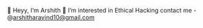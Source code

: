  👋 Heyy, I’m Arshith
 👀 I’m interested in Ethical Hacking
 contact me - @arshitharavind10@gmail.com
